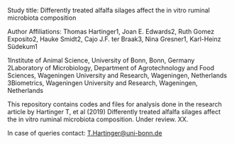 Study title: Differently treated alfalfa silages affect the in vitro ruminal microbiota composition

Author Affiliations:
Thomas Hartinger1, Joan E. Edwards2, Ruth Gomez Exposito2, Hauke Smidt2, Cajo J.F. ter Braak3, Nina Gresner1, Karl-Heinz Südekum1

1Institute of Animal Science, University of Bonn, Bonn, Germany
2Laboratory of Microbiology, Department of Agrotechnology and Food Sciences, Wageningen University and Research, Wageningen, Netherlands
3Biometrics, Wageningen University and Research, Wageningen, Netherlands


This repository contains codes and files for analysis done in the research article by Hartinger T, et al (2019) Differently treated alfalfa silages affect the in vitro ruminal microbiota composition. Under review. XX.

In case of queries contact: T.Hartinger@uni-bonn.de
